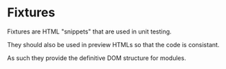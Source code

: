 # Fixtures

Fixtures are HTML "snippets" that are used in unit testing.

They should also be used in preview HTMLs so that the code is consistant.

As such they provide the definitive DOM structure for modules.
